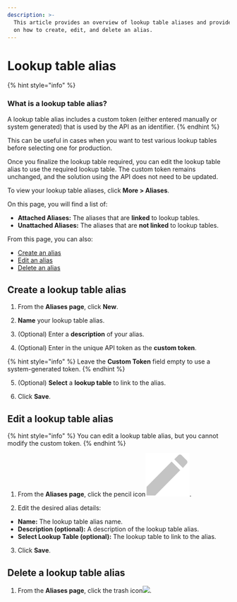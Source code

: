 ```yaml
---
description: >-
  This article provides an overview of lookup table aliases and provides a guide
  on how to create, edit, and delete an alias.
---
```


# Lookup table alias

{% hint style="info" %}
### What is a lookup table alias?

A lookup table alias includes a custom token \(either entered manually or system generated\) that is used by the API as an identifier. 
{% endhint %}

This can be useful in cases when you want to test various lookup tables before selecting one for production. 

Once you finalize the lookup table required, you can edit the lookup table alias to use the required lookup table. The custom token remains unchanged, and the solution using the API does not need to be updated.

To view your lookup table aliases, click **More &gt; Aliases**.

On this page, you will find a list of:

* **Attached Aliases:** The aliases that are **linked** to lookup tables.
* **Unattached Aliases:** The aliases that are **not linked** to lookup tables.

From this page, you can also:

* [Create an alias](aliases.md#create-a-lookup-table-alias)
* [Edit an alias](aliases.md#edit-a-lookup-table-alias)
* [Delete an alias](aliases.md#delete-a-lookup-table-alias)

## Create a lookup table alias

1. From the **Aliases page**, click **New**.

2. **Name** your lookup table alias.

3. \(Optional\) Enter a **description** of your alias.

4. \(Optional\) Enter in the unique API token as the **custom token**.

{% hint style="info" %}
Leave the **Custom Token** field empty to use a system-generated token.
{% endhint %}

5. \(Optional\) **Select** a **lookup table** to link to the alias.

6. Click **Save**.

## Edit a lookup table alias

{% hint style="info" %}
You can edit a lookup table alias, but you cannot modify the custom token.
{% endhint %}

1. From the **Aliases page**, click the pencil icon![](../../../.gitbook/assets/image%20%2824%29%20%281%29.png).

2. Edit the desired alias details:

* **Name:** The lookup table alias name.
* **Description \(optional\):** A description of the lookup table alias.
* **Select Lookup Table \(optional\):** The lookup table to link to the alias.

3. Click **Save**.

## Delete a lookup table alias

1. From the **Aliases page**, click the trash icon![](../../../.gitbook/assets/image%20%282%29.png).

